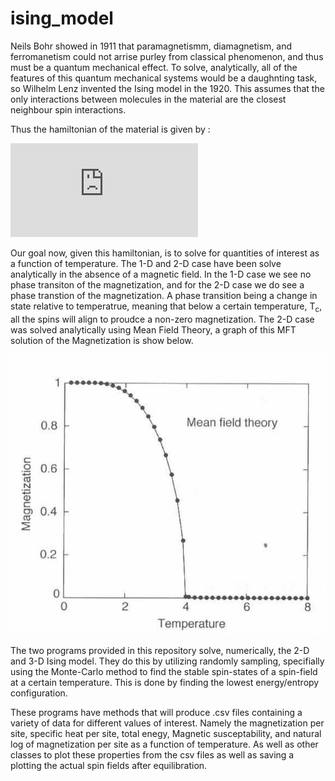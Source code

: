 # ising_model
  Neils Bohr showed in 1911 that paramagnetismm, diamagnetism, and ferromanetism could not arrise purley from classical phenomenon, and thus must be a quantum mechanical effect. To solve, analytically, all of the features of this quantum mechanical systems would be a daughnting task, so Wilhelm Lenz invented the Ising model in the 1920. This assumes that the only interactions between molecules in the material are the closest neighbour spin interactions. 

Thus the hamiltonian of the material is given by :
  
![Ising Model Hamiltonian](https://latex.codecogs.com/gif.latex?H%20%3D%20-J%20%5Csum_%7B%5Clangle%20i%2Cj%20%5Crangle%7D%5EN%20s_i%20s_j%20-%20%5Cmu%20H%20%5Csum_i%5EN%20s_i%20%3D%20E)

  Our goal now, given this hamiltonian, is to solve for quantities of interest as a function of temperature. The 1-D and 2-D case have been solve analytically in the absence of a magnetic field. In the 1-D case we see no phase transiton of the magnetization, and for the 2-D case we do see a phase transtion of the magnetization. A phase transition being a change in state relative to temperatrue, meaning that below a certain temperature, T<sub>c</sub>, all the spins will align to proudce a non-zero magnetization. The 2-D case was solved analytically using Mean Field Theory, a graph of this MFT solution of the Magnetization is show below.

![Mean Field Theory Magnetization for the 2-D Ising Model](https://github.com/Zach-Robertson19/ising_model/blob/master/images/meanfield.jpg)

  The two programs provided in this repository solve, numerically, the 2-D and 3-D Ising model. They do this by utilizing randomly sampling, specifially using the Monte-Carlo method to find the stable spin-states of a spin-field at a certain temperature. This is done by finding the lowest energy/entropy configuration. 
  
  These programs have methods that will produce .csv files containing a variety of data for different values of interest. Namely the magnetization per site, specific heat per site, total enegy, Magnetic susceptability, and natural log of magnetization per site as a function of temperature. As well as other classes to plot these properties from the csv files as well as saving a plotting the actual spin fields after equilibration.
